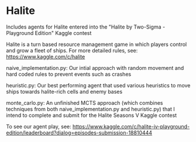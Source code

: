 # Halite
Includes agents for Halite entered into the "Halite by Two-Sigma - Playground Edition" Kaggle contest 

Halite is a turn based resource management game in which players control and grow a fleet of ships. For more detailed rules, see: https://www.kaggle.com/c/halite

naive_implementation.py: Our intial approach with random movement and hard coded rules to prevent events such as crashes

heuristic.py: Our best performing agent that used various heuristics to move ships towards halite-rich cells and enemy bases

monte_carlo.py: An unfinished MCTS approach (which combines techniques from both naive_implementation.py and heuristic.py) that I intend to complete and submit for the Halite Seasons V Kaggle contest

To see our agent play, see: https://www.kaggle.com/c/halite-iv-playground-edition/leaderboard?dialog=episodes-submission-18810444
